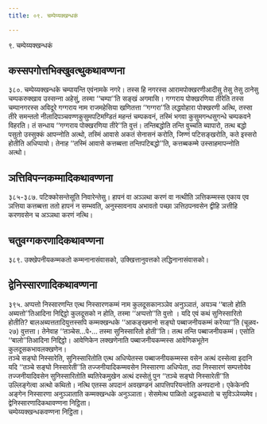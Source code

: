 ```yaml
---
title: ०९. चम्पेय्यक्खन्धकं

---
```

९. चम्पेय्यक्खन्धकं  


## कस्सपगोत्तभिक्खुवत्थुकथावण्णना

३८०. चम्पेय्यक्खन्धके चम्पायन्ति एवंनामके नगरे। तस्स हि नगरस्स आरामपोक्खरणीआदीसु तेसु तेसु ठानेसु चम्पकरुक्खाव उस्सन्‍ना अहेसुं, तस्मा ‘‘चम्पा’’ति सङ्खं अगमासि। गग्गराय पोक्खरणिया तीरेति तस्स चम्पानगरस्स अविदूरे गग्गराय नाम राजमहेसिया खणितत्ता ‘‘गग्गरा’’ति लद्धवोहारा पोक्खरणी अत्थि, तस्सा तीरे समन्ततो नीलादिपञ्‍चवण्णकुसुमपटिमण्डितं महन्तं चम्पकवनं, तस्मिं भगवा कुसुमगन्धसुगन्धे चम्पकवने विहरति। तं सन्धाय ‘‘गग्गराय पोक्खरणिया तीरे’’ति वुत्तं। तन्तिबद्धोति तन्ति वुच्‍चति ब्यापारो, तत्थ बद्धो पसुतो उस्सुक्‍कं आपन्‍नोति अत्थो, तस्मिं आवासे अकतं सेनासनं करोति, जिण्णं पटिसङ्खरोति, कते इस्सरो होतीति अधिप्पायो। तेनाह ‘‘तस्मिं आवासे कत्तब्बत्ता तन्तिपटिबद्धो’’ति, कत्तब्बकम्मे उस्साहमापन्‍नोति अत्थो।  


## ञत्तिविपन्‍नकम्मादिकथावण्णना

३८५-३८७. पटिक्‍कोसन्तेसूति निवारेन्तेसु। हापनं वा अञ्‍ञथा करणं वा नत्थीति ञत्तिकम्मस्स एकाय एव ञत्तिया कत्तब्बत्ता ततो हापनं न सम्भवति, अनुस्सावनाय अभावतो पच्छा ञत्तिठपनवसेन द्वीहि ञत्तीहि करणवसेन च अञ्‍ञथा करणं नत्थि।  


## चतुवग्गकरणादिकथावण्णना

३८९. उक्खेपनीयकम्मकतो कम्मनानासंवासको, उक्खित्तानुवत्तको लद्धिनानासंवासको।  


## द्वेनिस्सारणादिकथावण्णना

३९५. अप्पत्तो निस्सारणन्ति एत्थ निस्सारणकम्मं नाम कुलदूसकानञ्‍ञेव अनुञ्‍ञातं, अयञ्‍च ‘‘बालो होति अब्यत्तो’’तिआदिना निद्दिट्ठो कुलदूसको न होति, तस्मा ‘‘अप्पत्तो’’ति वुत्तो । यदि एवं कथं सुनिस्सारितो होतीति? बालअब्यत्ततादियुत्तस्सपि कम्मक्खन्धके ‘‘आकङ्खमानो सङ्घो पब्बाजनीयकम्मं करेय्या’’ति (चूळव॰ २७) वुत्तत्ता। तेनेवाह ‘‘तञ्‍चेस…पे॰… तस्मा सुनिस्सारितो होती’’ति। तत्थ तन्ति पब्बाजनीयकम्मं। एसोति ‘‘बालो’’तिआदिना निद्दिट्ठो। आवेणिकेन लक्खणेनाति पब्बाजनीयकम्मस्स आवेणिकभूतेन कुलदूसकभावलक्खणेन।  
तञ्‍चे सङ्घो निस्सारेति, सुनिस्सारितोति एत्थ अधिप्पेतस्स पब्बाजनीयकम्मस्स वसेन अत्थं दस्सेत्वा इदानि यदि ‘‘तञ्‍चे सङ्घो निस्सारेती’’ति तज्‍जनीयादिकम्मवसेन निस्सारणा अधिप्पेता, तदा निस्सारणं सम्पत्तोयेव तज्‍जनीयादिवसेन सुनिस्सारितोति ब्यतिरेकमुखेन अत्थं दस्सेतुं पुन ‘‘तञ्‍चे सङ्घो निस्सारेती’’ति उल्‍लिङ्गेत्वा अत्थो कथितो। नत्थि एतस्स अपदानं अवखण्डनं आपत्तिपरियन्तोति अनपदानो। एकेकेनपि अङ्गेन निस्सारणा अनुञ्‍ञाताति कम्मक्खन्धके अनुञ्‍ञाता। सेसमेत्थ पाळितो अट्ठकथातो च सुविञ्‍ञेय्यमेव।  
द्वेनिस्सारणादिकथावण्णना निट्ठिता।  
चम्पेय्यक्खन्धकवण्णना निट्ठिता।  